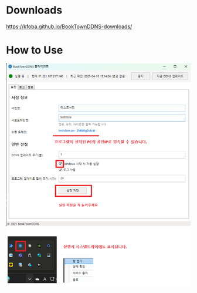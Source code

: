 # Downloads

https://kfoba.github.io/BookTownDDNS-downloads/

# How to Use
![프로그램 메인 화면](./BooktownDDNS%20설정%20방법.png)
